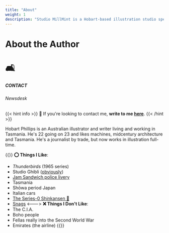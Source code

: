 ```yaml
---
title: "About"
weight: 1
description: "Studio MillMint is a Hobart-based illustration studio specialising in utopian fiction."
---
```


<div id="headerbox">
  <h1 class="title">About the Author</h1>
  <h1 class="emoji">🛋</h1>
</div>

<h5 span class="tag green"> CONTACT </h5>
<h6 span class="sitetag">Newsdesk</h6>

{{< hint info >}}
🌺 If you're looking to contact me, **write to me [here](mailto:melonkony@icloud.com)**.
{{< /hint >}}

Hobart Phillips is an Australian illustrator and writer living and working in Tasmania. He's 22 going on 23 and likes machines, midcentury architecture and Tasmania. He's a journalist by trade, but now works in illustration full-time.

{{<columns>}}
**⭕ Things I Like**:
- *Thunderbirds* (1965 series)
- Studio Ghibli ([obviously](/newsdesk/essays/ghibli))
- [Jam Sandwich police livery](https://en.wikipedia.org/wiki/Jam_sandwich_(police_car))
- Tasmania
- Shōwa period Japan
- Italian cars
- [The Series-0 Shinkansen 🚅](https://en.wikipedia.org/wiki/0_Series_Shinkansen)
- [Snags](https://www.woolworths.com.au/shop/productdetails/820196/woolworths-beef-sausage)
<--->
**❌ Things I Don't Like**:
- The C.I.A.
- Boho people
- Fellas really into the Second World War
- Emirates (the airline)
{{</columns>}}
